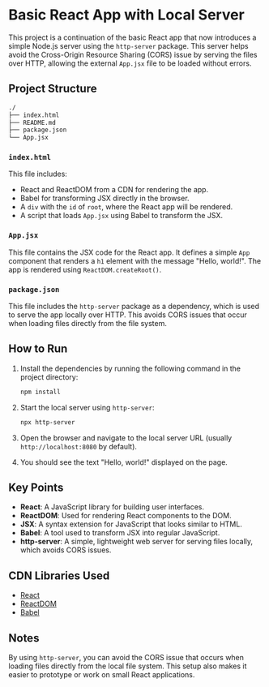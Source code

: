 # Basic React App with Local Server

This project is a continuation of the basic React app that now introduces a simple Node.js server using the `http-server` package. This server helps avoid the Cross-Origin Resource Sharing (CORS) issue by serving the files over HTTP, allowing the external `App.jsx` file to be loaded without errors.

## Project Structure

```bash
./
├── index.html
├── README.md
├── package.json
└── App.jsx
```

### `index.html`

This file includes:

- React and ReactDOM from a CDN for rendering the app.
- Babel for transforming JSX directly in the browser.
- A `div` with the `id` of `root`, where the React app will be rendered.
- A script that loads `App.jsx` using Babel to transform the JSX.

### `App.jsx`

This file contains the JSX code for the React app. It defines a simple `App` component that renders a `h1` element with the message "Hello, world!". The app is rendered using `ReactDOM.createRoot()`.

### `package.json`

This file includes the `http-server` package as a dependency, which is used to serve the app locally over HTTP. This avoids CORS issues that occur when loading files directly from the file system.

## How to Run

1. Install the dependencies by running the following command in the project directory:

   ```bash
   npm install
   ```

2. Start the local server using `http-server`:

   ```bash
   npx http-server
   ```

3. Open the browser and navigate to the local server URL (usually `http://localhost:8080` by default).
4. You should see the text "Hello, world!" displayed on the page.

## Key Points

- **React**: A JavaScript library for building user interfaces.
- **ReactDOM**: Used for rendering React components to the DOM.
- **JSX**: A syntax extension for JavaScript that looks similar to HTML.
- **Babel**: A tool used to transform JSX into regular JavaScript.
- **http-server**: A simple, lightweight web server for serving files locally, which avoids CORS issues.

## CDN Libraries Used

- [React](https://unpkg.com/react/umd/react.development.js)
- [ReactDOM](https://unpkg.com/react-dom/umd/react-dom.development.js)
- [Babel](https://unpkg.com/@babel/standalone/babel.min.js)

## Notes

By using `http-server`, you can avoid the CORS issue that occurs when loading files directly from the local file system. This setup also makes it easier to prototype or work on small React applications.

